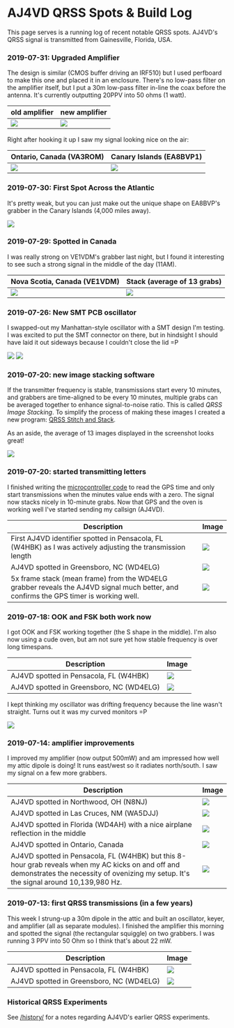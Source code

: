 # AJ4VD QRSS Spots & Build Log

This page serves is a running log of recent notable QRSS spots. AJ4VD's QRSS signal is transmitted from Gainesville, Florida, USA. 

### 2019-07-31: Upgraded Amplifier
The design is similar (CMOS buffer driving an IRF510) but I used perfboard to make this one and placed it in an enclosure. There's no low-pass filter on the amplifier itself, but I put a 30m low-pass filter in-line the coax before the antenna. It's currently outputting 20PPV into 50 ohms (1 watt).

old amplifier | new amplifier
---|---
![](/builds/amplifier/pictures/2019-07-30-old-amp.jpg) | ![](/builds/amplifier/pictures/2019-07-31-new-amp.jpg)

Right after hooking it up I saw my signal looking nice on the air:

Ontario, Canada (VA3ROM) | Canary Islands (EA8BVP1)
---|---
![](2019-07-31/VA3ROM.1907311950.549006f9e5.jpg)|![](2019-07-31/EA8BVP1.1907311940.821b800321.jpg)

### 2019-07-30: First Spot Across the Atlantic
It's pretty weak, but you can just make out the unique shape on EA8BVP's grabber in the Canary Islands (4,000 miles away).

![](/spots/2019-07-30/EA8BVP1.1907302050.jpg)

### 2019-07-29: Spotted in Canada

I was really strong on VE1VDM's grabber last night, but I found it interesting to see such a strong signal in the middle of the day (11AM).

Nova Scotia, Canada (VE1VDM) | Stack (average of 13 grabs)
---|---
![](2019-07-29/VE1VDM.1907290830.35415d51dc.jpg) | ![](2019-07-29/VE1VDM.1907290940.jpg)

### 2019-07-26: New SMT PCB oscillator

I swapped-out my Manhattan-style oscillator with a SMT design I'm testing. I was excited to put the SMT connector on there, but in hindsight I should have laid it out sideways because I couldn't close the lid =P

![](/builds/oscillator/photos/2019-07-26-b.JPG)
![](/builds/oscillator/photos/2019-07-26-d.JPG)

### 2019-07-20: new image stacking software
If the transmitter frequency is stable, transmissions start every 10 minutes, and grabbers are time-aligned to be every 10 minutes, multiple grabs can be averaged together to enhance signal-to-noise ratio. This is called _QRSS Image Stacking_. To simplify the process of making these images I created a new program: [QRSS Stitch and Stack](https://github.com/swharden/QRSS-Stich-and-Stack).

As an aside, the average of 13 images displayed in the screenshot looks great!

![](/spots/2019-07-20/qrss-stitch-and-stack-screenshot.jpg)

### 2019-07-20: started transmitting letters
I finished writing the [microcontroller code](/builds/keyer/) to read the GPS time and only start transmissions when the minutes value ends with a zero. The signal now stacks nicely in 10-minute grabs. Now that GPS and the oven is working well I've started sending my callsign (AJ4VD).

Description | Image
---|---
First AJ4VD identifier spotted in Pensacola, FL (W4HBK) as I was actively adjusting the transmission length | ![](/spots/2019-07-20/W4HBK-first-callsign.jpg)
AJ4VD spotted in Greensboro, NC (WD4ELG) | ![](/spots/2019-07-20/WD4ELG-first-callsign.jpg)
5x frame stack (mean frame) from the WD4ELG grabber reveals the AJ4VD signal much better, and confirms the GPS timer is working well. | ![](/spots/2019-07-20/WD4ELG-5x-stack.jpg)


### 2019-07-18: OOK and FSK both work now
I got OOK and FSK working together (the S shape in the middle). I'm also now using a cude oven, but am not sure yet how stable frequency is over long timespans.

Description | Image
---|---
AJ4VD spotted in Pensacola, FL (W4HBK) | ![](/spots/2019-07-18/W4HBK-OOK.jpg)
AJ4VD spotted in Greensboro, NC (WD4ELG) | ![](/spots/2019-07-19/WD4ELG-Greensboro-NC-OOK.jpg)

I kept thinking my oscillator was drifting frequency because the line wasn't straight. Turns out it was my curved monitors =P

![](/graphics/photos/2019-07-19-curved-monitors.jpg)

### 2019-07-14: amplifier improvements

I improved my amplifier (now output 500mW) and am impressed how well my attic dipole is doing! It runs east/west so it radiates north/south. I saw my signal on a few more grabbers.

Description | Image
---|---
AJ4VD spotted in Northwood, OH (N8NJ) | ![](/spots/2019-07-14/N8NJ-Northwood-OH-USA.jpg)
AJ4VD spotted in Las Cruces, NM (WA5DJJ) | ![](/spots/2019-07-14/WA5DJJ-LasCruces-NM-USA.jpg)
AJ4VD spotted in Florida (WD4AH) with a nice airplane reflection in the middle | ![](/spots/2019-07-14/WD4AH-FL-USA.jpg)
AJ4VD spotted in Ontario, Canada | ![](/spots/2019-07-14/VA3ROM-Ontario-Canada.jpg)
AJ4VD spotted in Pensacola, FL (W4HBK) but this 8-hour grab reveals when my AC kicks on and off and demonstrates the necessity of ovenizing my setup. It's the signal around 10,139,980 Hz. | ![](/spots/2019-07-14/W4HBK-Pensacola-FL-USA-unstable.jpg)

### 2019-07-13: first QRSS transmissions (in a few years)

This week I strung-up a 30m dipole in the attic and built an oscillator, keyer, and amplifier (all as separate modules). I finished the amplifier this morning and spotted the signal (the rectangular squiggle) on two grabbers. I was running 3 PPV into 50 Ohm so I think that's about 22 mW.

Description | Image
---|---
AJ4VD spotted in Pensacola, FL (W4HBK) | ![](/spots/2019-07-13/W4HBK-Pensacola-FL-USA.jpg)
AJ4VD spotted in Greensboro, NC (WD4ELG) | ![](/spots/2019-07-13/WD4ELG-Greensboro-NC-USA.jpg)

### Historical QRSS Experiments
See [/history/](/history/) for a notes regarding AJ4VD's earlier QRSS experiments.
